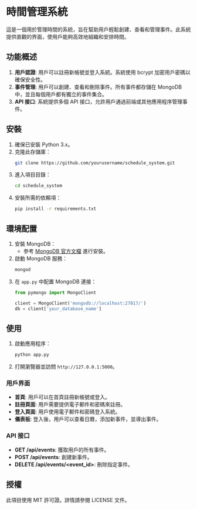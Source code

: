 # 時間管理系統

這是一個用於管理時間的系統，旨在幫助用戶輕鬆創建、查看和管理事件。此系統提供直觀的界面，使用戶能夠高效地組織和安排時間。

## 功能概述

1. **用戶認證**: 用戶可以註冊新帳號並登入系統。系統使用 bcrypt 加密用戶密碼以確保安全性。
2. **事件管理**: 用戶可以創建、查看和刪除事件。所有事件都存儲在 MongoDB 中，並且每個用戶都有獨立的事件集合。
3. **API 接口**: 系統提供多個 API 接口，允許用戶通過前端或其他應用程序管理事件。

## 安裝

1. 確保已安裝 Python 3.x。
2. 克隆此存儲庫：
   ```bash
   git clone https://github.com/yourusername/schedule_system.git
   ```
3. 進入項目目錄：
   ```bash
   cd schedule_system
   ```
4. 安裝所需的依賴項：
   ```bash
   pip install -r requirements.txt
   ```

## 環境配置

1. 安裝 MongoDB：
   - 參考 [MongoDB 官方文檔](https://docs.mongodb.com/manual/installation/) 進行安裝。
2. 啟動 MongoDB 服務：
   ```bash
   mongod
   ```
3. 在 `app.py` 中配置 MongoDB 連接：
   ```python
   from pymongo import MongoClient

   client = MongoClient('mongodb://localhost:27017/')
   db = client['your_database_name']
   ```

## 使用

1. 啟動應用程序：
   ```bash
   python app.py
   ```
2. 打開瀏覽器並訪問 `http://127.0.0.1:5000`。

### 用戶界面

- **首頁**: 用戶可以在首頁註冊新帳號或登入。
- **註冊頁面**: 用戶需要提供電子郵件和密碼來註冊。
- **登入頁面**: 用戶使用電子郵件和密碼登入系統。
- **儀表板**: 登入後，用戶可以查看日曆，添加新事件，並導出事件。

### API 接口

- **GET /api/events**: 獲取用戶的所有事件。
- **POST /api/events**: 創建新事件。
- **DELETE /api/events/<event_id>**: 刪除指定事件。

## 授權

此項目使用 MIT 許可證。詳情請參閱 LICENSE 文件。
